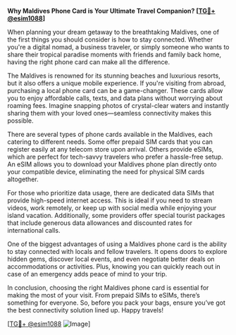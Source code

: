 **Why Maldives Phone Card is Your Ultimate Travel Companion? [[TG💪+ @esim1088](https://t.me/s/esim1088)]**

When planning your dream getaway to the breathtaking Maldives, one of the first things you should consider is how to stay connected. Whether you're a digital nomad, a business traveler, or simply someone who wants to share their tropical paradise moments with friends and family back home, having the right phone card can make all the difference.

The Maldives is renowned for its stunning beaches and luxurious resorts, but it also offers a unique mobile experience. If you're visiting from abroad, purchasing a local phone card can be a game-changer. These cards allow you to enjoy affordable calls, texts, and data plans without worrying about roaming fees. Imagine snapping photos of crystal-clear waters and instantly sharing them with your loved ones—seamless connectivity makes this possible.

There are several types of phone cards available in the Maldives, each catering to different needs. Some offer prepaid SIM cards that you can register easily at any telecom store upon arrival. Others provide eSIMs, which are perfect for tech-savvy travelers who prefer a hassle-free setup. An eSIM allows you to download your Maldives phone plan directly onto your compatible device, eliminating the need for physical SIM cards altogether.

For those who prioritize data usage, there are dedicated data SIMs that provide high-speed internet access. This is ideal if you need to stream videos, work remotely, or keep up with social media while enjoying your island vacation. Additionally, some providers offer special tourist packages that include generous data allowances and discounted rates for international calls.

One of the biggest advantages of using a Maldives phone card is the ability to stay connected with locals and fellow travelers. It opens doors to explore hidden gems, discover local events, and even negotiate better deals on accommodations or activities. Plus, knowing you can quickly reach out in case of an emergency adds peace of mind to your trip.

In conclusion, choosing the right Maldives phone card is essential for making the most of your visit. From prepaid SIMs to eSIMs, there’s something for everyone. So, before you pack your bags, ensure you’ve got the best connectivity solution lined up. Happy travels!

[[TG💪+ @esim1088](https://t.me/s/esim1088) ![Image](https://i.postimg.cc/Y0z9fWf4/image.png)]